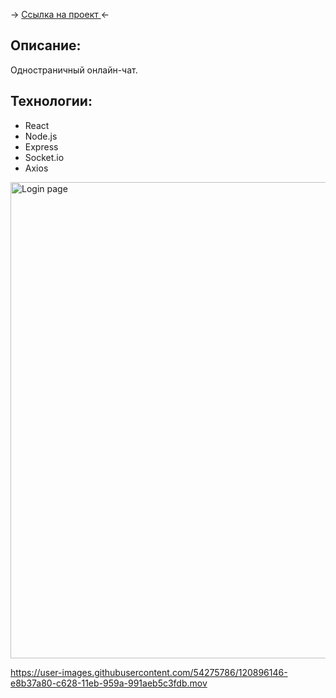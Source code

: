 -> <a href="https://kindachat.netlify.app/"> Ссылка на проект </a> <- <br>
## Описание:
Одностраничный онлайн-чат.

## Технологии:
- React
- Node.js
- Express
- Socket.io
- Axios

<img width="762" alt="Login page" src="https://user-images.githubusercontent.com/54275786/120896125-c91c5200-c628-11eb-940f-a5c73e68e503.png">

https://user-images.githubusercontent.com/54275786/120896146-e8b37a80-c628-11eb-959a-991aeb5c3fdb.mov

